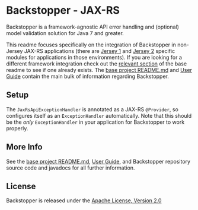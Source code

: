 # Backstopper - JAX-RS

Backstopper is a framework-agnostic API error handling and (optional) model validation solution for Java 7 and greater.

This readme focuses specifically on the integration of Backstopper in non-Jersey JAX-RS applications (there are [Jersey 1](../backstopper-jersey1) and [Jersey 2](../backstopper-jersey2) specific modules for applications in those environments). If you are looking for a different framework integration check out the [relevant section](../README.md#framework_modules) of the base readme to see if one already exists. The [base project README.md](../README.md) and [User Guide](../USER_GUIDE.md) contain the main bulk of information regarding Backstopper. 

## Setup

The `JaxRsApiExceptionHandler` is annotated as a JAX-RS `@Provider`, so configures itself as an `ExceptionHandler` automatically. Note that this should be the *only* `ExceptionHandler` in your application for Backstopper to work properly.

## More Info

See the [base project README.md](../README.md), [User Guide](../USER_GUIDE.md), and Backstopper repository source code and javadocs for all further information.

## License

Backstopper is released under the [Apache License, Version 2.0](http://www.apache.org/licenses/LICENSE-2.0)

